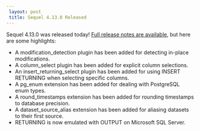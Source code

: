 ```yaml
---
 layout: post
 title: Sequel 4.13.0 Released
---
```


Sequel 4.13.0 was released today!  <a href="/rdoc/files/doc/release_notes/4_13_0_txt.html">Full release notes are available</a>, but here are some highlights:

* A modification_detection plugin has been added for detecting in-place modifications.
* A column_select plugin has been added for explicit column selections.
* An insert_returning_select plugin has been added for using INSERT RETURNING when selecting specific columns.
* A pg_enum extension has been added for dealing with PostgreSQL enum types.
* A round_timestamps extension has been added for rounding timestamps to database precision.
* A dataset_source_alias extension has been added for aliasing datasets to their first source.
* RETURNING is now emulated with OUTPUT on Microsoft SQL Server.
